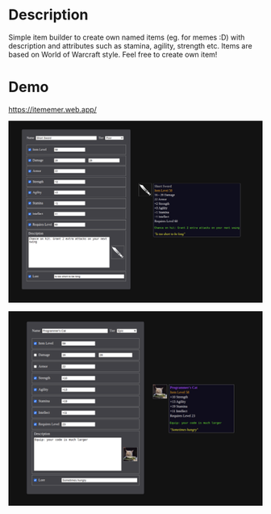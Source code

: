 # Description
Simple item builder to create own named items (eg. for memes :D) with description and attributes such as stamina, agility, strength etc.
Items are based on World of Warcraft style. Feel free to create own item!
# Demo

https://itememer.web.app/

![itememer](./images/demo_1.png)


![itememer](./images/demo_2.png)

